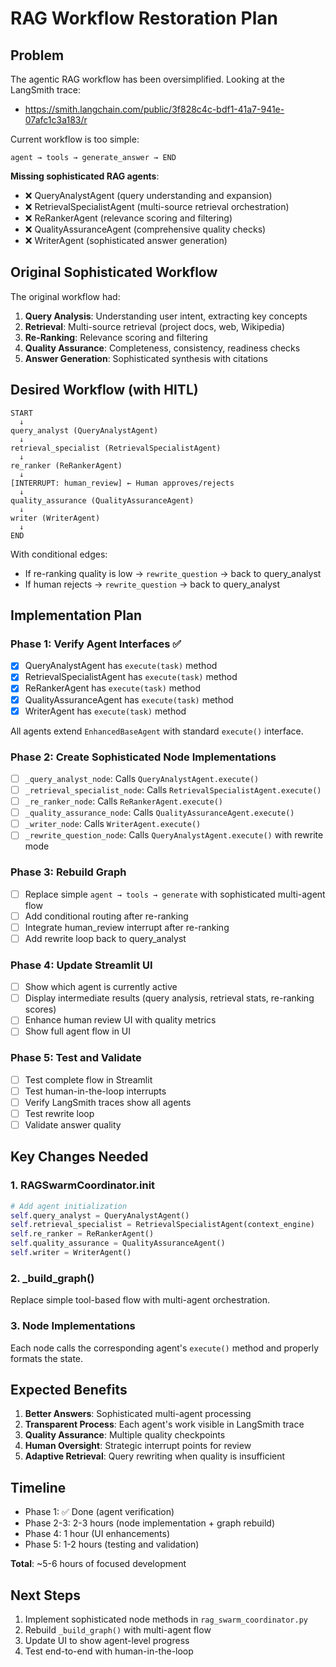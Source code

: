 # RAG Workflow Restoration Plan

## Problem

The agentic RAG workflow has been oversimplified. Looking at the LangSmith trace:
- https://smith.langchain.com/public/3f828c4c-bdf1-41a7-941e-07afc1c3a183/r

Current workflow is too simple:
```
agent → tools → generate_answer → END
```

**Missing sophisticated RAG agents**:
- ❌ QueryAnalystAgent (query understanding and expansion)
- ❌ RetrievalSpecialistAgent (multi-source retrieval orchestration)
- ❌ ReRankerAgent (relevance scoring and filtering)
- ❌ QualityAssuranceAgent (comprehensive quality checks)
- ❌ WriterAgent (sophisticated answer generation)

## Original Sophisticated Workflow

The original workflow had:
1. **Query Analysis**: Understanding user intent, extracting key concepts
2. **Retrieval**: Multi-source retrieval (project docs, web, Wikipedia)
3. **Re-Ranking**: Relevance scoring and filtering
4. **Quality Assurance**: Completeness, consistency, readiness checks
5. **Answer Generation**: Sophisticated synthesis with citations

## Desired Workflow (with HITL)

```
START
  ↓
query_analyst (QueryAnalystAgent)
  ↓
retrieval_specialist (RetrievalSpecialistAgent) 
  ↓
re_ranker (ReRankerAgent)
  ↓
[INTERRUPT: human_review] ← Human approves/rejects
  ↓
quality_assurance (QualityAssuranceAgent)
  ↓
writer (WriterAgent)
  ↓
END
```

With conditional edges:
- If re-ranking quality is low → `rewrite_question` → back to query_analyst
- If human rejects → `rewrite_question` → back to query_analyst

## Implementation Plan

### Phase 1: Verify Agent Interfaces ✅
- [x] QueryAnalystAgent has `execute(task)` method
- [x] RetrievalSpecialistAgent has `execute(task)` method  
- [x] ReRankerAgent has `execute(task)` method
- [x] QualityAssuranceAgent has `execute(task)` method
- [x] WriterAgent has `execute(task)` method

All agents extend `EnhancedBaseAgent` with standard `execute()` interface.

### Phase 2: Create Sophisticated Node Implementations
- [ ] `_query_analyst_node`: Calls `QueryAnalystAgent.execute()`
- [ ] `_retrieval_specialist_node`: Calls `RetrievalSpecialistAgent.execute()`
- [ ] `_re_ranker_node`: Calls `ReRankerAgent.execute()`
- [ ] `_quality_assurance_node`: Calls `QualityAssuranceAgent.execute()`
- [ ] `_writer_node`: Calls `WriterAgent.execute()`
- [ ] `_rewrite_question_node`: Calls `QueryAnalystAgent.execute()` with rewrite mode

### Phase 3: Rebuild Graph
- [ ] Replace simple `agent → tools → generate` with sophisticated multi-agent flow
- [ ] Add conditional routing after re-ranking
- [ ] Integrate human_review interrupt after re-ranking
- [ ] Add rewrite loop back to query_analyst

### Phase 4: Update Streamlit UI
- [ ] Show which agent is currently active
- [ ] Display intermediate results (query analysis, retrieval stats, re-ranking scores)
- [ ] Enhance human review UI with quality metrics
- [ ] Show full agent flow in UI

### Phase 5: Test and Validate
- [ ] Test complete flow in Streamlit
- [ ] Test human-in-the-loop interrupts
- [ ] Verify LangSmith traces show all agents
- [ ] Test rewrite loop
- [ ] Validate answer quality

## Key Changes Needed

### 1. RAGSwarmCoordinator.__init__
```python
# Add agent initialization
self.query_analyst = QueryAnalystAgent()
self.retrieval_specialist = RetrievalSpecialistAgent(context_engine)
self.re_ranker = ReRankerAgent()
self.quality_assurance = QualityAssuranceAgent()
self.writer = WriterAgent()
```

### 2. _build_graph()
Replace simple tool-based flow with multi-agent orchestration.

### 3. Node Implementations
Each node calls the corresponding agent's `execute()` method and properly formats the state.

## Expected Benefits

1. **Better Answers**: Sophisticated multi-agent processing
2. **Transparent Process**: Each agent's work visible in LangSmith trace
3. **Quality Assurance**: Multiple quality checkpoints
4. **Human Oversight**: Strategic interrupt points for review
5. **Adaptive Retrieval**: Query rewriting when quality is insufficient

## Timeline

- Phase 1: ✅ Done (agent verification)
- Phase 2-3: 2-3 hours (node implementation + graph rebuild)
- Phase 4: 1 hour (UI enhancements)
- Phase 5: 1-2 hours (testing and validation)

**Total**: ~5-6 hours of focused development

## Next Steps

1. Implement sophisticated node methods in `rag_swarm_coordinator.py`
2. Rebuild `_build_graph()` with multi-agent flow
3. Update UI to show agent-level progress
4. Test end-to-end with human-in-the-loop

